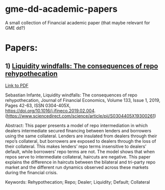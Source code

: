 # gme-dd-academic-papers
A small collection of Financial academic paper (that maybe relevant for GME dd?)

# Papers:
## 1) [Liquidity windfalls: The consequences of repo rehypothecation](https://github.com/undefined-vars/gme-dd-academic-papers/blob/main/Infante_2019_Liquidity_Windfalls.pdf)
[Link to PDF](https://github.com/undefined-vars/gme-dd-academic-papers/blob/main/Infante_2019_Liquidity_Windfalls.pdf)

Sebastian Infante,
Liquidity windfalls: The consequences of repo rehypothecation,
Journal of Financial Economics,
Volume 133, Issue 1,
2019,
Pages 42-63,
ISSN 0304-405X,
https://doi.org/10.1016/j.jfineco.2019.02.004.
(https://www.sciencedirect.com/science/article/pii/S0304405X19300261)


Abstract: This paper presents a model of repo intermediation in which dealers intermediate secured financing between lenders and borrowers using the same collateral. Lenders are insulated from dealers through their repo’s collateral, but borrowers are exposed to dealers through the loss of their collateral. This makes lenders’ repo terms insensitive to dealers’ default, while borrowers’ repo terms are not. The model shows that when repos serve to intermediate collateral, haircuts are negative. This paper explains the difference in haircuts between the bilateral and tri-party repo market and the different run dynamics observed across these markets during the financial crisis.


Keywords: Rehypothecation; Repo; Dealer; Liquidity; Default; Collateral
